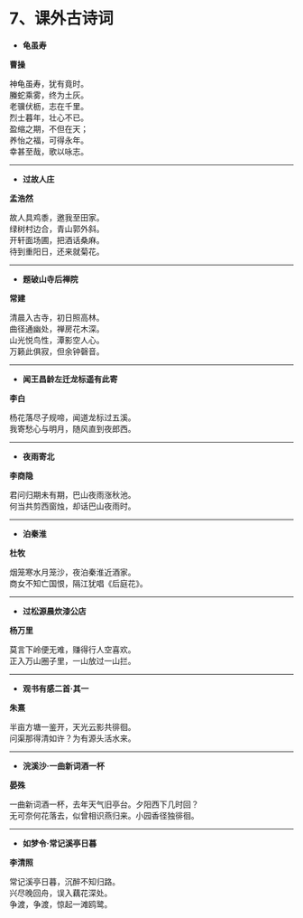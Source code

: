 # 7、课外古诗词

- **龟虽寿**

**曹操**

神龟虽寿，犹有竟时。   
螣蛇乘雾，终为土灰。   
老骥伏枥，志在千里。   
烈士暮年，壮心不已。   
盈缩之期，不但在天；   
养怡之福，可得永年。   
幸甚至哉，歌以咏志。   

<hr>

- **过故人庄**

**孟浩然**

故人具鸡黍，邀我至田家。   
绿树村边合，青山郭外斜。   
开轩面场圃，把酒话桑麻。   
待到重阳日，还来就菊花。   

<hr>

- **题破山寺后禅院**

**常建**

清晨入古寺，初日照高林。   
曲径通幽处，禅房花木深。   
山光悦鸟性，潭影空人心。   
万籁此俱寂，但余钟磬音。   

<hr>

- **闻王昌龄左迁龙标遥有此寄**

**李白**

杨花落尽子规啼，闻道龙标过五溪。   
我寄愁心与明月，随风直到夜郎西。   

<hr>

- **夜雨寄北**

**李商隐**

君问归期未有期，巴山夜雨涨秋池。   
何当共剪西窗烛，却话巴山夜雨时。  

<hr>

- **泊秦淮**

**杜牧**

烟笼寒水月笼沙，夜泊秦淮近酒家。  
商女不知亡国恨，隔江犹唱《后庭花》。  

<hr>

- **过松源晨炊漆公店**

**杨万里**

莫言下岭便无难，赚得行人空喜欢。  
正入万山圈子里，一山放过一山拦。  

<hr>

- **观书有感二首·其一**

**朱熹**

半亩方塘一鉴开，天光云影共徘徊。  
问渠那得清如许？为有源头活水来。  

<hr>

- **浣溪沙·一曲新词酒一杯**

**晏殊**

一曲新词酒一杯，去年天气旧亭台。夕阳西下几时回？  
无可奈何花落去，似曾相识燕归来。小园香径独徘徊。  

<hr>

- **如梦令·常记溪亭日暮**

**李清照**

常记溪亭日暮，沉醉不知归路。  
兴尽晚回舟，误入藕花深处。  
争渡，争渡，惊起一滩鸥鹭。  


